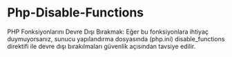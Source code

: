 # Php-Disable-Functions
PHP Fonksiyonlarını Devre Dışı Bırakmak: Eğer bu fonksiyonlara ihtiyaç duymuyorsanız, sunucu yapılandırma dosyasında (php.ini) disable_functions direktifi ile devre dışı bırakılmaları güvenlik açısından tavsiye edilir.
